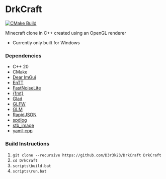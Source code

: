 # DrkCraft

[![CMake Build](https://github.com/D3r3k23/DrkCraft/actions/workflows/cmake_build.yaml/badge.svg)](https://github.com/D3r3k23/DrkCraft/actions/workflows/cmake_build.yaml)

Minecraft clone in C++ created using an OpenGL renderer

* Currently only built for Windows

### Dependencies
* C++ 20
* CMake
* [Dear ImGui](https://github.com/ocornut/imgui)
* [EnTT](https://github.com/skypjack/entt)
* [FastNoiseLite](https://github.com/Auburn/FastNoiseLite)
* [{fmt}](https://github.com/fmtlib/fmt)
* [Glad](https://github.com/Dav1dde/glad)
* [GLFW](https://github.com/glfw/glfw)
* [GLM](https://github.com/g-truc/glm)
* [RapidJSON](https://github.com/Tencent/rapidjson)
* [spdlog](https://github.com/gabime/spdlog)
* [stb_image](https://github.com/nothings/stb)
* [yaml-cpp](https://github.com/jbeder/yaml-cpp)

### Build Instructions
1. `git clone --recursive https://github.com/D3r3k23/DrkCraft DrkCraft`
2. `cd DrkCraft`
4. `scripts\build.bat`
5. `scripts\run.bat`

